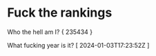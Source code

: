 # Fuck the rankings

Who the hell am I?
{ 235434 }

What fucking year is it?
[ 2024-01-03T17:23:52Z ]
